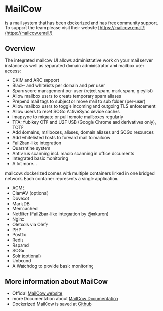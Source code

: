 # MailCow

is a mail system that has been dockerized and has free community support.  To support the team please visit their website [https://mailcow.email/](https://mailcow.email/) 

## Overview
The integrated mailcow UI allows administrative work on your mail server instance as well as separated domain administrator and mailbox user access:

- DKIM and ARC support
- Black- and whitelists per domain and per user
- Spam score management per-user (reject spam, mark spam, greylist)
- Allow mailbox users to create temporary spam aliases
- Prepend mail tags to subject or move mail to sub folder (per-user)
- Allow mailbox users to toggle incoming and outgoing TLS enforcement
- Allow users to reset SOGo ActiveSync device caches
- imapsync to migrate or pull remote mailboxes regularly
- TFA: Yubikey OTP and U2F USB (Google Chrome and derivatives only), TOTP
- Add domains, mailboxes, aliases, domain aliases and SOGo resources
- Add whitelisted hosts to forward mail to mailcow
- Fail2ban-like integration
- Quarantine system
- Antivirus scanning incl. macro scanning in office documents
- Integrated basic monitoring
- A lot more...

mailcow: dockerized comes with multiple containers linked in one bridged network. Each container represents a single application.

- ACME
- ClamAV (optional)
- Dovecot
- MariaDB
- Memcached
- Netfilter (Fail2ban-like integration by @mkuron)
- Nginx
- Oletools via Olefy
- PHP
- Postfix
- Redis
- Rspamd
- SOGo
- Solr (optional)
- Unbound
- A Watchdog to provide basic monitoring

## More information about MailCow
- Official [MailCow website](https://mailcow.email/)
- more Documentation about [MailCow Documentation](https://docs.mailcow.email/)
- Dockerized MailCow is saved at [Github](https://github.com/mailcow/mailcow-dockerized)
